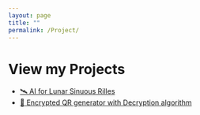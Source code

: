 ```yaml
---
layout: page
title: ""
permalink: /Project/
---
```


# View my Projects

- [🛰️ AI for Lunar Sinuous Rilles](/Project/planetary-feature-detection/)
- [🔐 Encrypted QR generator with Decryption algorithm](/Project/qr_generator_algorithms/)
